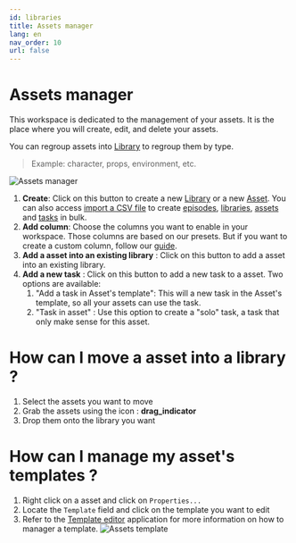```yaml
---
id: libraries
title: Assets manager
lang: en
nav_order: 10
url: false
---
```


# Assets manager

This workspace is dedicated to the management of your assets. It is the place where you will create, edit, and delete your assets.

You can regroup assets into [Library](../items/library.md) to regroup them by type.
> Example: character, props, environment, etc.

![Assets manager](/_medias/screenshots/assetsmanager.webp)

1. **Create**: Click on this button to create a new [Library](../items/library.md) or a new [Asset](../items/asset.md). You can also access [import a CSV file](../../examples/setup/assets.md) to create [episodes](../items/episode.md), [libraries](../items/library.md), [assets](../items/asset.md) and [tasks](../items/task.md) in bulk.
2. **Add column**: Choose the columns you want to enable in your workspace. Those columns are based on our presets. But if you want to create a custom column, follow our [guide](../../../examples/tutorials/create-column.md).
3. **Add a asset into an existing library** : Click on this button to add a asset into an existing library.
4. **Add a new task** : Click on this button to add a new task to a asset. Two options are available:
   1. "Add a task in Asset's template": This will a new task in the Asset's template, so all your assets can use the task.
   2. "Task in asset" : Use this option to create a "solo" task, a task that only make sense for this asset.

# How can I move a asset into a library ?

1. Select the assets you want to move
2. Grab the assets using the icon : <strong class="aq-icon">drag_indicator</strong>
3. Drop them onto the library you want

# How can I manage my asset's templates ?

1. Right click on a asset and click on `Properties...`
2. Locate the `Template` field and click on the template you want to edit
3. Refer to the [Template editor](/web/applications/templateeditor) application for more information on how to manager a template.
![Assets template](/_medias/screenshots/assets-template.webp)